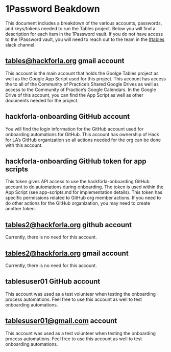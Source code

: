 # 1Password Beakdown

This document includes a breakdown of the various accounts, passwords, and keys/tokens needed to run the Tables project. Below you will find a description for each item in the 1Password vault. If you do not have access to the 1Password vault, you will need to reach out to the team in the [#tables](https://app.slack.com/client/T04502KQX/C02LPQXUWJ0) slack channel.

## tables@hackforla.org gmail account

This account is the main account that holds the Goolge Tables project as well as the Google App Script used for this project. This account has access the to all of the Community of Practice’s Shared Google Drives as well as access to the Community of Practice’s Google Calendars. In the Google Drive of this account, you can find the App Script as well as other documents needed for the project.

## hackforla-onboarding GitHub account

You will find the login information for the GitHub account used for onboarding automations for GitHub. This account has ownership of Hack for LA’s GitHub organization so all actions needed for the org can be done with this account.

## hackforla-onboarding GitHub token for app scripts

This token gives API access to use the hackforla-onboarding GitHub account to do automations during onboarding. The token is used within the App Script (see app-scripts.md for implementation details). This token has specific permissions related to GitHub org member actions. If you need to do other actions for the GitHub organization, you may need to create another token.

## tables2@hackforla.org github account

Currently, there is no need for this account.

## tables2@hackforla.org gmail account

Currently, there is no need for this account.

## tablesuser01 GitHub account

This account was used as a test volunteer when testing the onboarding process automations. Feel free to use this account as well to test onboarding automations.

## tablesuser01@gmail.com account

This account was used as a test volunteer when testing the onboarding process automations. Feel free to use this account as well to test onboarding automations.
